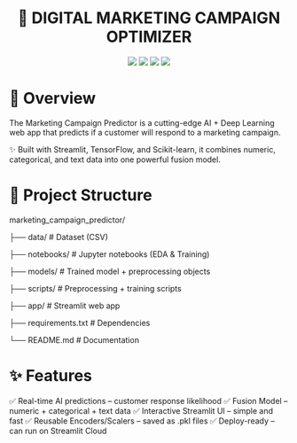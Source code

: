 <h1 align="center"> 🧠 DIGITAL MARKETING CAMPAIGN OPTIMIZER </h1>
<p align="center"> <img src="https://img.shields.io/badge/Python-3.11-blue?style=for-the-badge&logo=python" /> <img src="https://img.shields.io/badge/Streamlit-App-red?style=for-the-badge&logo=streamlit" /> <img src="https://img.shields.io/badge/TensorFlow-2.15-orange?style=for-the-badge&logo=tensorflow" /> <img src="https://img.shields.io/badge/Scikit--Learn-1.3-green?style=for-the-badge&logo=scikitlearn" /> </p>
<h1>🎯 Overview</h1>

The Marketing Campaign Predictor is a cutting-edge AI + Deep Learning web app that predicts if a customer will respond to a marketing campaign.

✨ Built with Streamlit, TensorFlow, and Scikit-learn, it combines numeric, categorical, and text data into one powerful fusion model.
<h1>📂 Project Structure</h1>

marketing_campaign_predictor/


├── data/                                      # Dataset (CSV)

├── notebooks/                                 # Jupyter notebooks (EDA & Training)

├── models/                                    # Trained model + preprocessing objects

├── scripts/                                   # Preprocessing + training scripts

├── app/                                       # Streamlit web app

├── requirements.txt                           # Dependencies

└── README.md                                  # Documentation
<h1>✨ Features</h1>

✅ Real-time AI predictions – customer response likelihood
✅ Fusion Model – numeric + categorical + text data
✅ Interactive Streamlit UI – simple and fast
✅ Reusable Encoders/Scalers – saved as .pkl files
✅ Deploy-ready – can run on Streamlit Cloud








